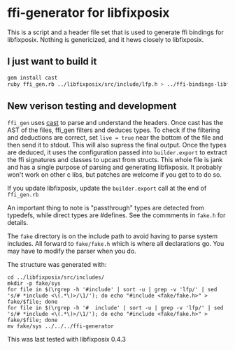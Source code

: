 # ffi-generator for libfixposix

This is a script and a header file set that is used to generate ffi bindings for libfixposix.
Nothing is genericized, and it hews closely to libfixposix.

## I just want to build it

```sh
gem install cast
ruby ffi_gen.rb ../libfixposix/src/include/lfp.h > ../ffi-bindings-libfixposix/lib/libfixposix/ffi.rb
```

## New verison testing and development

`ffi_gen` uses [cast](https://github.com/oggy/cast/) to parse and understand the headers. Once cast has the AST of the files, ffi_gen filters and deduces types. To check if the filtering and deductions are correct, set `live = true` near the bottom of the file and then send it to stdout. This will also supress the final output. Once the types are deduced, it uses the configuration passed into `builder.export` to extract the ffi signatures and classes to upcast from structs. This whole file is jank and has a single purpose of parsing and generating libfixposix. It probably won't work on other c libs, but patches are welcome if you get to to do so.

If you update libfixposix, update the `builder.export` call at the end of `ffi_gen.rb`

An important thing to note is "passthrough" types are detected from typedefs, while direct types are #defines. See the commments in `fake.h` for details.

The `fake` directory is on the include path to avoid having to parse system includes. All forward to `fake/fake.h` which is where all declarations go. You may have to modify the parser when you do.

The structure was generated with:

```
cd ../libfixposix/src/includes/
mkdir -p fake/sys
for file in $(\rgrep -h '#include' | sort -u | grep -v 'lfp/' | sed 's/# *include <\(.*\)>/\1/'); do echo "#include <fake/fake.h>" > fake/$file; done
for file in $(\rgrep -h '#  include' | sort -u | grep -v 'lfp/' | sed 's/# *include <\(.*\)>/\1/'); do echo "#include <fake/fake.h>" > fake/$file; done
mv fake/sys ../../../ffi-generator
```

This was last tested with libfixposix 0.4.3
